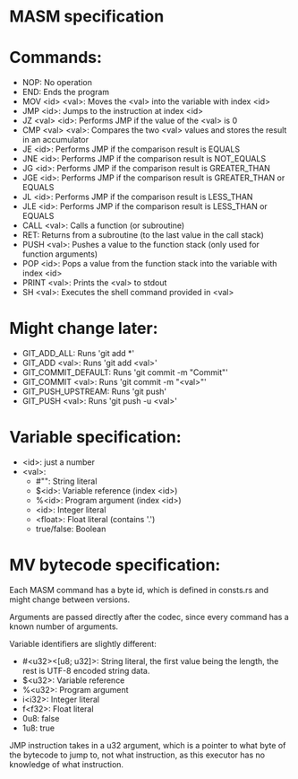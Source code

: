 # MASM specification

# Commands:
- NOP: No operation
- END: Ends the program
- MOV \<id> \<val>: Moves the \<val> into the variable with index \<id>
- JMP \<id>: Jumps to the instruction at index \<id>
- JZ \<val> \<id>: Performs JMP if the value of the \<val> is 0
- CMP \<val> \<val>: Compares the two \<val> values and stores the result in an accumulator
- JE \<id>: Performs JMP if the comparison result is EQUALS
- JNE \<id>: Performs JMP if the comparison result is NOT_EQUALS
- JG \<id>: Performs JMP if the comparison result is GREATER_THAN
- JGE \<id>: Performs JMP if the comparison result is GREATER_THAN or EQUALS
- JL \<id>: Performs JMP if the comparison result is LESS_THAN
- JLE \<id>: Performs JMP if the comparison result is LESS_THAN or EQUALS
- CALL \<val>: Calls a function (or subroutine)
- RET: Returns from a subroutine (to the last value in the call stack)
- PUSH \<val>: Pushes a value to the function stack (only used for function arguments)
- POP \<id>: Pops a value from the function stack into the variable with index \<id>
- PRINT \<val>: Prints the \<val> to stdout
- SH \<val>: Executes the shell command provided in \<val>

# Might change later:
- GIT_ADD_ALL: Runs 'git add *'
- GIT_ADD \<val>: Runs 'git add \<val>'
- GIT_COMMIT_DEFAULT: Runs 'git commit -m "Commit"'
- GIT_COMMIT \<val>: Runs 'git commit -m "\<val>"'
- GIT_PUSH_UPSTREAM: Runs 'git push'
- GIT_PUSH \<val>: Runs 'git push -u \<val>'

# Variable specification:
- \<id>: just a number
- \<val>:
  - #"": String literal
  - $\<id>: Variable reference (index \<id>)
  - %\<id>: Program argument (index \<id>)
  - \<id>: Integer literal
  - \<float>: Float literal (contains '.')
  - true/false: Boolean

# MV bytecode specification:

Each MASM command has a byte id, which is defined in consts.rs and might change between versions.

Arguments are passed directly after the codec, since every command has a known number of arguments.

Variable identifiers are slightly different:
- #\<u32>\<[u8; u32]>: String literal, the first value being the length, the rest is UTF-8 encoded string data.
- $\<u32>: Variable reference
- %\<u32>: Program argument
- i\<i32>: Integer literal
- f\<f32>: Float literal
- 0u8: false
- 1u8: true

JMP instruction takes in a u32 argument, which is a pointer to what byte of the bytecode to jump to, not what instruction, as this executor has no knowledge of what instruction.

